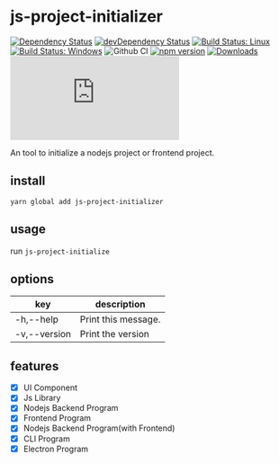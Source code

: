 # js-project-initializer

[![Dependency Status](https://david-dm.org/plantain-00/js-project-initializer.svg)](https://david-dm.org/plantain-00/js-project-initializer)
[![devDependency Status](https://david-dm.org/plantain-00/js-project-initializer/dev-status.svg)](https://david-dm.org/plantain-00/js-project-initializer#info=devDependencies)
[![Build Status: Linux](https://travis-ci.org/plantain-00/js-project-initializer.svg?branch=master)](https://travis-ci.org/plantain-00/js-project-initializer)
[![Build Status: Windows](https://ci.appveyor.com/api/projects/status/github/plantain-00/js-project-initializer?branch=master&svg=true)](https://ci.appveyor.com/project/plantain-00/js-project-initializer/branch/master)
![Github CI](https://github.com/plantain-00/js-project-initializer/workflows/Github%20CI/badge.svg)
[![npm version](https://badge.fury.io/js/js-project-initializer.svg)](https://badge.fury.io/js/js-project-initializer)
[![Downloads](https://img.shields.io/npm/dm/js-project-initializer.svg)](https://www.npmjs.com/package/js-project-initializer)
[![type-coverage](https://img.shields.io/badge/dynamic/json.svg?label=type-coverage&prefix=%E2%89%A5&suffix=%&query=$.typeCoverage.atLeast&uri=https%3A%2F%2Fraw.githubusercontent.com%2Fplantain-00%2Fjs-project-initializer%2Fmaster%2Fpackage.json)](https://github.com/plantain-00/js-project-initializer)

An tool to initialize a nodejs project or frontend project.

## install

`yarn global add js-project-initializer`

## usage

run `js-project-initialize`

## options

key | description
--- | ---
-h,--help | Print this message.
-v,--version | Print the version

## features

- [x] UI Component
- [x] Js Library
- [x] Nodejs Backend Program
- [x] Frontend Program
- [x] Nodejs Backend Program(with Frontend)
- [x] CLI Program
- [x] Electron Program
